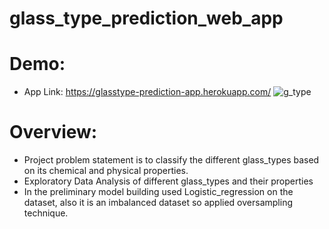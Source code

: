# glass_type_prediction_web_app

# Demo:
- App Link: https://glasstype-prediction-app.herokuapp.com/
![g_type](https://user-images.githubusercontent.com/80488887/132862128-9fcbf24e-73a2-4a54-8658-2b837fcd4446.JPG)

# Overview:
- Project problem statement is to classify the different glass_types based on its chemical and physical properties.
- Exploratory Data Analysis of different glass_types and their properties
- In the preliminary model building used Logistic_regression on the dataset, also it is an imbalanced dataset so applied oversampling technique.  
